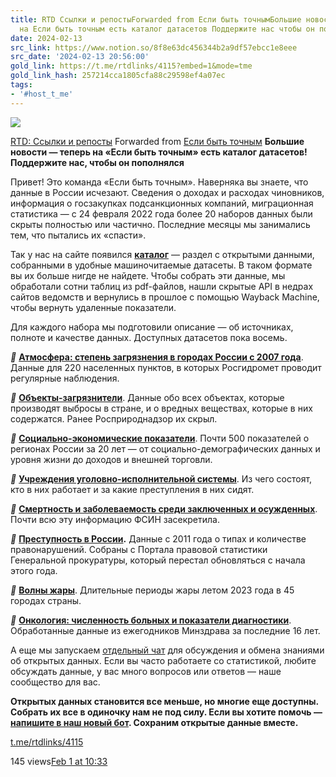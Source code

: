 ```yaml
---
title: RTD Ссылки и репостыForwarded from Если быть точнымБольшие новости  теперь
  на Если быть точным есть каталог датасетов Поддержите нас чтобы он пополнял
date: 2024-02-13
src_link: https://www.notion.so/8f8e63dc456344b2a9df57ebcc1e8eee
src_date: '2024-02-13 20:56:00'
gold_link: https://t.me/rtdlinks/4115?embed=1&mode=tme
gold_link_hash: 257214cca1805cfa88c29598ef4a07ec
tags:
- '#host_t_me'
---
```




[*![](https://cdn4.cdn-telegram.org/file/OSP5eSN1Fh5Og4jH5NBxBc3QAzgqHjg8SyCD5TphYcAL91DciL-FdaFVdCUUE21blsgMX6_Euw6qYj0znJomfWcNm0CID6mfmfmqoMLJ15pqsco68PosPtf7kKP_X3OpDin34tBOFtdPMfbHiS9hOsiLuTZmoSV2ngxItKoATygKQt6QSA5vfY7RMnXgFnJ_mVX31etU3BuiWvWTlO0yCCj-cVm-HtfOrveectudQXBX6Xw-hoCfOC3V110Lp6591VwnJtY5SowUdpFWmm3ZSh2_bGQYm-VxafONrOneFzG28g3dnJRNPqM8J5ajxibmoOo6zvCbUHlrt03-GSAmwg.jpg)*](https://t.me/rtdlinks)



[RTD: Ссылки и репосты](https://t.me/rtdlinks)
Forwarded from [Если быть точным](https://t.me/tochno_st/204)
**Большие новости — теперь на «Если быть точным» есть каталог датасетов! Поддержите нас, чтобы он пополнялся**  
  
Привет! Это команда «Если быть точным». Наверняка вы знаете, что данные в России исчезают. Сведения о доходах и расходах чиновников, информация о госзакупках подсанкционных компаний, миграционная статистика — с 24 февраля 2022 года более 20 наборов данных были скрыты полностью или частично. Последние месяцы мы занимались тем, что пытались их «спасти».  
  
Так у нас на сайте появился [**каталог**](https://tochno.st/datasets) — раздел с открытыми данными, собранными в удобные машиночитаемые датасеты. В таком формате вы их больше нигде не найдете. Чтобы собрать эти данные, мы обработали сотни таблиц из pdf-файлов, нашли скрытые API в недрах сайтов ведомств и вернулись в прошлое с помощью Wayback Machine, чтобы вернуть удаленные показатели.  
  
Для каждого набора мы подготовили описание — об источниках, полноте и качестве данных. Доступных датасетов пока восемь.  
  
***🔸*** [**Атмосфера: степень загрязнения в городах России с 2007 года**](https://tochno.st/datasets/air_cities). Данные для 220 населенных пунктов, в которых Росгидромет проводит регулярные наблюдения.  
  
***🔸*** [**Объекты-загрязнители**](https://tochno.st/datasets/onv_register). Данные обо всех объектах, которые производят выбросы в стране, и о вредных веществах, которые в них содержатся. Ранее Росприроднадзор их скрыл.  
  
***🔸*** [**Социально-экономические показатели**](https://tochno.st/datasets/regions_collection). Почти 500 показателей о регионах России за 20 лет — от социально-демографических данных и уровня жизни до доходов и внешней торговли.  
  
***🔸*** [**Учреждения уголовно-исполнительной системы**](https://tochno.st/datasets/fsin_info). Из чего состоят, кто в них работает и за какие преступления в них сидят.   
  
***🔸*** [**Смертность и заболеваемость среди заключенных и осужденных**](https://tochno.st/datasets/fsin_health_death). Почти всю эту информацию ФСИН засекретила.  
  
***🔸*** [**Преступность в России**](https://tochno.st/datasets/crime)**.** Данные с 2011 года о типах и количестве правонарушений. Собраны с Портала правовой статистики Генеральной прокуратуры, который перестал обновляться с начала этого года.  
  
***🔸*** [**Волны жары**](https://tochno.st/datasets/heatwaves). Длительные периоды жары летом 2023 года в 45 городах страны.  
  
***🔸*** [**Онкология: численность больных и показатели диагностики**](https://tochno.st/datasets/cancer). Обработанные данные из ежегодников Минздрава за последние 16 лет.  
  
А еще мы запускаем [отдельный чат](https://t.me/tochnochat) для обсуждения и обмена знаниями об открытых данных. Если вы часто работаете со статистикой, любите обсуждать данные, у вас много вопросов или ответов — наше сообщество для вас.  
  
**Открытых данных становится все меньше, но многие еще доступны. Собрать их все в одиночку нам не под силу. Если вы хотите помочь —** [**напишите в наш новый бот**](https://t.me/tochno_bot)**. Сохраним открытые данные вместе.**

[t.me/rtdlinks/4115](https://t.me/rtdlinks/4115)

145 views[Feb 1 at 10:33](https://t.me/rtdlinks/4115)